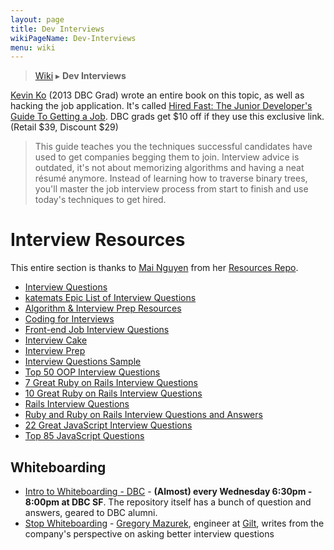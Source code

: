 ```yaml
---
layout: page
title: Dev Interviews
wikiPageName: Dev-Interviews
menu: wiki
---
```


> [Wiki](Home) ▸ **Dev Interviews**

[Kevin Ko](https://twitter.com/kokev) (2013 DBC Grad) wrote an entire book on this topic, as well as hacking the job application. It's called [Hired Fast: The Junior Developer's Guide To Getting a Job](https://kokev.in/hired-fast?promo=dbcrocks). DBC grads get $10 off if they use this exclusive link. (Retail $39, Discount $29)

> This guide teaches you the techniques successful candidates have used to get companies begging them to join. Interview advice is outdated, it's not about memorizing algorithms and having a neat résumé anymore. Instead of learning how to traverse binary trees, you'll master the job interview process from start to finish and use today's techniques to get hired.

# Interview Resources

This entire section is thanks to [Mai Nguyen](https://github.com/mxngyn/) from her [Resources Repo](https://github.com/mxngyn/resources/).

*   [Interview Questions](https://www.ocf.berkeley.edu/~kelu/interviews/questions.html)
*   [katemats Epic List of Interview Questions](http://katemats.com/interview-questions/)
*   [Algorithm & Interview Prep Resources](http://meetupresources.herokuapp.com/index.html)
*   [Coding for Interviews](http://codingforinterviews.com/practice)
*   [Front-end Job Interview Questions](https://github.com/h5bp/Front-end-Developer-Interview-Questions)
*   [Interview Cake](https://www.interviewcake.com/)
*   [Interview Prep](https://github.com/lizTheDeveloper/Interview-Prep)
*   [Interview Questions Sample](https://drive.google.com/file/d/0B9rNYoTX2AgbT2NfMXNoaTYtZE0/edit)
*   [Top 50 OOP Interview Questions](http://www.itechaleart.com/2013/06/top-50-oop-interview-questions.html)
*   [7 Great Ruby on Rails Interview Questions](http://www.toptal.com/ruby-on-rails/interview-questions)
*   [10 Great Ruby on Rails Interview Questions](http://www.toptal.com/ruby/interview-questions)
*   [Rails Interview Questions](https://github.com/afeld/rails_interview_questions)
*   [Ruby and Ruby on Rails Interview Questions and Answers](http://anilpunjabi.tumblr.com/post/25948339235/ruby-and-rails-interview-questions-and-answers)
*   [22 Great JavaScript Interview Questions](http://www.toptal.com/javascript/interview-questions)
*   [Top 85 JavaScript Questions](http://career.guru99.com/top-85-javascript-interview-questions/)

## Whiteboarding

*   [Intro to Whiteboarding - DBC](https://github.com/adowns01/Intro-to-Whiteboarding-DBC) - **(Almost) every Wednesday 6:30pm - 8:00pm at DBC SF**. The repository itself has a bunch of question and answers, geared to DBC alumni.
*   [Stop Whiteboarding](https://medium.com/@gregorymazurek/stop-whiteboarding-8ed99abfdc12) - [Gregory Mazurek](https://twitter.com/GregoryMazurek), engineer at [Gilt](http://www.gilt.com/), writes from the company's perspective on asking better interview questions
